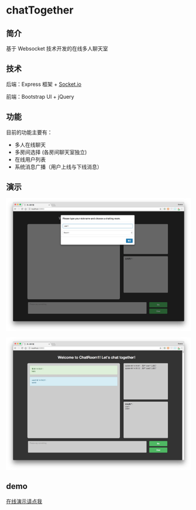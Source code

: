 # chatTogether
## 简介

基于 Websocket 技术开发的在线多人聊天室

## 技术

后端：Express 框架 + [Socket.io](https://socket.io/)

前端：Bootstrap UI + jQuery

## 功能

目前的功能主要有：

- 多人在线聊天
- 多房间选择 (各房间聊天室独立)
- 在线用户列表
- 系统消息广播（用户上线与下线消息）

## 演示

![choose](./imgs/chat1.png)

![chat](./imgs/chat2.png)



## demo

[在线演示请点我](http://evercx.me:30653/)